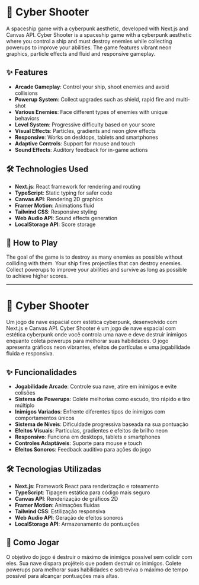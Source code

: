 # 🚀 Cyber ​​Shooter

A spaceship game with a cyberpunk aesthetic, developed with Next.js and Canvas API.
Cyber ​​Shooter is a spaceship game with a cyberpunk aesthetic where you control a ship and must destroy enemies while collecting powerups to improve your abilities. The game features vibrant neon graphics, particle effects and fluid and responsive gameplay.

## ✨ Features

- **Arcade Gameplay**: Control your ship, shoot enemies and avoid collisions
- **Powerup System**: Collect upgrades such as shield, rapid fire and multi-shot
- **Various Enemies**: Face different types of enemies with unique behaviors
- **Level System**: Progressive difficulty based on your score
- **Visual Effects**: Particles, gradients and neon glow effects
- **Responsive**: Works on desktops, tablets and smartphones
- **Adaptive Controls**: Support for mouse and touch
- **Sound Effects**: Auditory feedback for in-game actions

## 🛠️ Technologies Used

- **Next.js**: React framework for rendering and routing
- **TypeScript**: Static typing for safer code
- **Canvas API**: Rendering 2D graphics
- **Framer Motion**: Animations fluid
- **Tailwind CSS**: Responsive styling
- **Web Audio API**: Sound effects generation
- **LocalStorage API**: Score storage

## 🎯 How to Play

The goal of the game is to destroy as many enemies as possible without colliding with them. Your ship fires projectiles that can destroy enemies. Collect powerups to improve your abilities and survive as long as possible to achieve higher scores.


-------------------------------------------------------------------

# 🚀 Cyber Shooter

Um jogo de nave espacial com estética cyberpunk, desenvolvido com Next.js e Canvas API.
Cyber Shooter é um jogo de nave espacial com estética cyberpunk onde você controla uma nave e deve destruir inimigos enquanto coleta powerups para melhorar suas habilidades. O jogo apresenta gráficos neon vibrantes, efeitos de partículas e uma jogabilidade fluida e responsiva.

## ✨ Funcionalidades

- **Jogabilidade Arcade**: Controle sua nave, atire em inimigos e evite colisões
- **Sistema de Powerups**: Colete melhorias como escudo, tiro rápido e tiro múltiplo
- **Inimigos Variados**: Enfrente diferentes tipos de inimigos com comportamentos únicos
- **Sistema de Níveis**: Dificuldade progressiva baseada na sua pontuação
- **Efeitos Visuais**: Partículas, gradientes e efeitos de brilho neon
- **Responsivo**: Funciona em desktops, tablets e smartphones
- **Controles Adaptáveis**: Suporte para mouse e touch
- **Efeitos Sonoros**: Feedback auditivo para ações do jogo

## 🛠️ Tecnologias Utilizadas

- **Next.js**: Framework React para renderização e roteamento
- **TypeScript**: Tipagem estática para código mais seguro
- **Canvas API**: Renderização de gráficos 2D
- **Framer Motion**: Animações fluidas
- **Tailwind CSS**: Estilização responsiva
- **Web Audio API**: Geração de efeitos sonoros
- **LocalStorage API**: Armazenamento de pontuações

## 🎯 Como Jogar

O objetivo do jogo é destruir o máximo de inimigos possível sem colidir com eles. Sua nave dispara projéteis que podem destruir os inimigos. Colete powerups para melhorar suas habilidades e sobreviva o máximo de tempo possível para alcançar pontuações mais altas.

